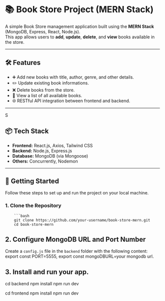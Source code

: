 # 📚 Book Store Project (MERN Stack)

A simple Book Store management application built using the **MERN Stack** (MongoDB, Express, React, Node.js).  
This app allows users to **add**, **update**, **delete**, and **view** books available in the store.

---

## 🛠️ Features

- ➕ Add new books with title, author, genre, and other details.
- ✏️ Update existing book informations.
- ❌ Delete books from the store.
- 📖 View a list of all available books.
- 🌐 RESTful API integration between frontend and backend.

---
S
## 📦 Tech Stack

- **Frontend:** React.js, Axios, Tailwind CSS 
- **Backend:** Node.js, Express.js
- **Database:** MongoDB (via Mongoose)
- **Others:** Concurrently, Nodemon

---

## 🚀 Getting Started

Follow these steps to set up and run the project on your local machine.

### 1. Clone the Repository

        ```bash
        git clone https://github.com/your-username/book-store-mern.git
        cd book-store-mern

## 2. Configure MongoDB URL and Port Number

Create a `config.js` file in the `backend` folder with the following content:
export const PORT=5555, export const mongoDBURL=your mongodb url.

## 3. Install and run your app.
cd backend
npm install
npm run dev

cd frontend
npm install
npm run dev




